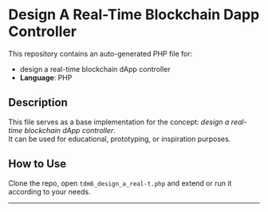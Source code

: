 # Design A Real-Time Blockchain Dapp Controller

This repository contains an auto-generated PHP file for:

- design a real-time blockchain dApp controller
- **Language**: PHP

## Description

This file serves as a base implementation for the concept: *design a real-time blockchain dApp controller*.  
It can be used for educational, prototyping, or inspiration purposes.

## How to Use

Clone the repo, open `tdm6_design_a_real-t.php` and extend or run it according to your needs.

---



